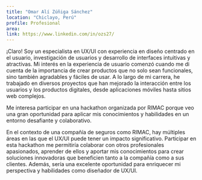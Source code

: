 ```yaml
---
title: "Omar Alí Zúñiga Sánchez"
location: "Chiclayo, Perú"
profile: Profesional
area: 
link: https://www.linkedin.com/in/ozs27/
---
```


¡Claro! Soy un especialista en UX/UI con experiencia en diseño centrado en el usuario, investigación de usuarios y desarrollo de interfaces intuitivas y atractivas. Mi interés en la experiencia de usuario comenzó cuando me di cuenta de la importancia de crear productos que no solo sean funcionales, sino también agradables y fáciles de usar. A lo largo de mi carrera, he trabajado en diversos proyectos que han mejorado la interacción entre los usuarios y los productos digitales, desde aplicaciones móviles hasta sitios web complejos.

Me interesa participar en una hackathon organizada por RIMAC porque veo una gran oportunidad para aplicar mis conocimientos y habilidades en un entorno desafiante y colaborativo.

En el contexto de una compañía de seguros como RIMAC, hay múltiples áreas en las que el UX/UI puede tener un impacto significativo. 
Participar en esta hackathon me permitiría colaborar con otros profesionales apasionados, aprender de ellos y aportar mis conocimientos para crear soluciones innovadoras que beneficien tanto a la compañía como a sus clientes. Además, sería una excelente oportunidad para enriquecer mi perspectiva y habilidades como diseñador de UX/UI.